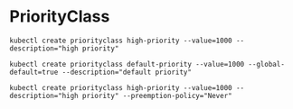 # PriorityClass 

```shell
kubectl create priorityclass high-priority --value=1000 --description="high priority"
```

```shell
kubectl create priorityclass default-priority --value=1000 --global-default=true --description="default priority"
```

```shell
kubectl create priorityclass high-priority --value=1000 --description="high priority" --preemption-policy="Never"
```
